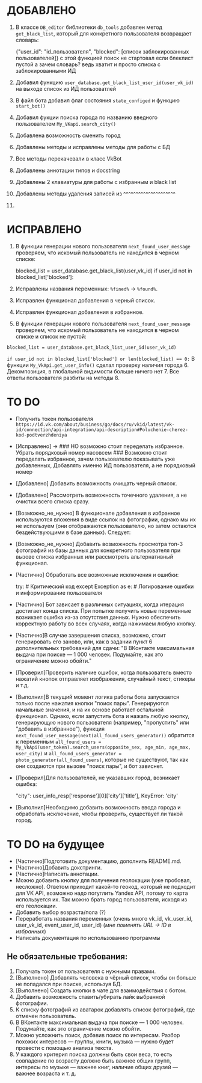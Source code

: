 # ДОБАВЛЕНО
1. В классе `DB_editor` библиотеки `db_tools` добавлен метод `get_black_list`, который для конкретного пользователя возвращает словарь:

   {"user_id": "id_пользователя", "blocked": [список заблокированных пользователей]}
с этой функцией поиск не стартовал если блеклист пустой
а зачем словарь? ведь хватит и просто списка с заблокированными ИД
2. Добавил функцию `user_database.get_black_list_user_id(user_vk_id)` на выходе список из ИД пользоватлей
3. В файл бота добавил флаг состояния `state_configed` и функцию `start_bot()`
4. Добавил фукции поиска города по названию введного пользователем `My_VKapi.search_city()`
5. Добавлена возможность сменить город
6. Добавлены методы и иcправлены методы для работы с БД
7. Все методы перекачевали в класс VkBot
8. Добавлены аннотации типов и docstring
9. Добавлены 2 клавиатуры для работы с избранным и black list
10. Добавлены методы удаления записей из ^^^^^^^^^^^^^^^^^^^^^
11. 

   


# ИСПРАВЛЕНО
1. В функции генерации нового пользователя `next_found_user_message` проверяем, что искомый пользователь не находится в черном списке:

   blocked_list = user_database.get_black_list(user_vk_id)
   if user_id not in blocked_list['blocked']:
   

2. Исправлены названия переменных: `%fined%` → `%found%`.
3. Исправлен функционал добавления в черный список.
4. Исправлен функционал добавления в избранное.
5. В функции генерации нового пользователя `next_found_user_message` проверяем, что искомый пользователь не находится в черном списке и список не пустой:

`blocked_list = user_database.get_black_list_user_id(user_vk_id)`

`if user_id not in blocked_list['blocked'] or len(blocked_list) == 0:`
В функции `My_VkApi.get_user_info()` сделал проверку наличия города
6. Декомпозиция, в глобальной видимости больше ничего нет
7. Все ответы пользователя разбиты на методы
8. 

# TO DO
- Получить токен пользователя 
`https://id.vk.com/about/business/go/docs/ru/vkid/latest/vk-id/connection/api-integration/api-description#Poluchenie-cherez-kod-podtverzhdeniya`


- [Исправлено] -> ### НО возможно стоит переделать избранное. Убрать порядковый номер насовсем ### Возможно стоит переделать избранное, зачем пользователю показывать уже добавленных, Добавлять именно ИД пользователя, а не порядковый номер  
- [Добавлено] Добавить возможность очищать черный список.
- [Добавлено] Рассмотреть возможность точечного удаления, а не очистки всего списка сразу.


- [Возможно_не_нужно] В функционале добавления в избранное используются вложения в виде ссылок на фотографии, однако мы их не используем (они отображаются пользователю, но затем остаются бездействующими в базе данных). Следует:
- [Возможно_не_нужно] Добавить возможность просмотра топ-3 фотографий из базы данных для конкретного пользователя при вызове списка избранных или рассмотреть альтернативный функционал.

- [Частично] Обработать все возможные исключения и ошибки:

  try:
      # Критический код
  except Exception as e:
      # Логирование ошибки и информирование пользователя
  


- [Частично] Бот зависает в различных ситуациях, когда итерация достигает конца списка. При попытке получить новые переменные возникает ошибка из-за отсутствия данных. Нужно обеспечить корректную работу во всех случаях, когда нажимаем любую кнопку.
- [Частично]В случае завершения списка, возможно, стоит генерировать его заново, или, как в задании пункт 6 дополнительных требований для сдачи: "В ВКонтакте максимальная выдача при поиске — 1 000 человек. Подумайте, как это ограничение можно обойти."


- [Проверил]Проверить наличие ошибок, когда пользователь вместо нажатий кнопок отправляет изображения, случайный текст, стикеры и т.д.
- [Выполнил]В текущий момент логика работы бота запускается только после нажатия кнопки "поиск пары". Генерируются начальные значения, и на их основе работает остальной функционал. Однако, если запустить бота и нажать любую кнопку, генерирующую нового пользователя (например, "пропустить" или "добавить в избранное"), функция `next_found_user_message(next(all_found_users_generator))` обратится к переменным `all_found_users = My_VkApi(user_token).search_users(opposite_sex, age_min, age_max, user_city)` и `all_found_users_generator = photo_generator(all_found_users)`, которые не существуют, так как они создаются при вызове "поиск пары", и бот зависнет.
- [Проверил]Для пользователей, не указавших город, возникает ошибка:

    "city": user_info_resp['response'][0]['city']['title'], KeyError: 'city'
    

- [Выполнил]Необходимо добавить возможность ввода города и обработать исключение, чтобы проверить, существует ли такой город.

# TO DO на будущее
- [Частично]Подготовить документацию, дополнить README.md.
- [Частично]Добавить докстринги.
- [Частично]Написать аннотации.
- Можно добавить кнопку для получения геолокации (уже пробовал, несложно). Ответом приходит какой-то геокод, который не подходит для VK API, возможно надо погуглить Yandex API, потому то карта используется их. Так можно брать город пользователя, исходя из его геолокации.
- Добавить выбор возраста/пола (?)
- Переработать названия переменных (очень много vk_id, vk_user_id, user_vk_id, event_user_id, user_id) (*мне поменять URL -> ID в избранных*)
- Написать документация по использованию программы
  
## Не обязательные требования:
1. Получать токен от пользователя с нужными правами.
2. [Выполнено] Добавлять человека в чёрный список, чтобы он больше не попадался при поиске, используя БД.
3. [Выполнено] Создать кнопки в чате для взаимодействия с ботом.
4. Добавить возможность ставить/убирать лайк выбранной фотографии.
5. К списку фотографий из аватарок добавлять список фотографий, где отмечен пользователь.
6. В ВКонтакте максимальная выдача при поиске — 1 000 человек. Подумайте, как это ограничение можно обойти.
7. Можно усложнить поиск, добавив поиск по интересам. Разбор похожих интересов — группы, книги, музыка — нужно будет провести с помощью анализа текста.
8. У каждого критерия поиска должны быть свои веса, то есть совпадение по возрасту должно быть важнее общих групп, интересы по музыке — важнее книг, наличие общих друзей — важнее возраста и т. д.